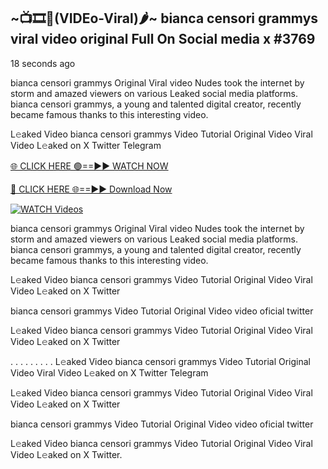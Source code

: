 ## ~📺🎞️👙(VIDEo-Viral)🌶~ bianca censori grammys viral video original Full On Social media x #3769

18 seconds ago

bianca censori grammys Original Viral video Nudes took the internet by storm and amazed viewers on various Leaked social media platforms. bianca censori grammys, a young and talented digital creator, recently became famous thanks to this interesting video.

L𝚎aked Video bianca censori grammys Video Tutorial Original Video Viral Video L𝚎aked on X Twitter Telegram

[🌐 CLICK HERE 🟢==►► WATCH NOW](https://valovideo.net/valo-video/?bom)

[🔴 CLICK HERE 🌐==►► Download Now](https://valovideo.net/valo-video/?bom)

[![WATCH Videos](https://i.imgur.com/dJHk4Zq.gif)](https://valovideo.net/valo-video/?bom)

bianca censori grammys Original Viral video Nudes took the internet by storm and amazed viewers on various Leaked social media platforms. bianca censori grammys, a young and talented digital creator, recently became famous thanks to this interesting video.

L𝚎aked Video bianca censori grammys Video Tutorial Original Video Viral Video L𝚎aked on X Twitter

bianca censori grammys Video Tutorial Original Video video oficial twitter

L𝚎aked Video bianca censori grammys Video Tutorial Original Video Viral Video L𝚎aked on X Twitter

. . . . . . . . . L𝚎aked Video bianca censori grammys Video Tutorial Original Video Viral Video L𝚎aked on X Twitter Telegram

L𝚎aked Video bianca censori grammys Video Tutorial Original Video Viral Video L𝚎aked on X Twitter

bianca censori grammys Video Tutorial Original Video video oficial twitter

L𝚎aked Video bianca censori grammys Video Tutorial Original Video Viral Video L𝚎aked on X Twitter.